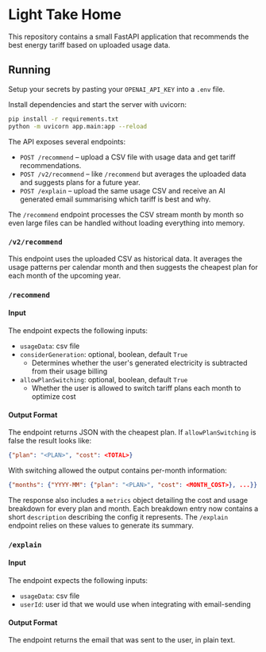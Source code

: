 # Light Take Home

This repository contains a small FastAPI application that recommends the best energy tariff based on uploaded usage data.

## Running

Setup your secrets by pasting your `OPENAI_API_KEY` into a `.env` file.

Install dependencies and start the server with uvicorn:

```bash
pip install -r requirements.txt
python -m uvicorn app.main:app --reload
```

The API exposes several endpoints:

- `POST /recommend` – upload a CSV file with usage data and get tariff recommendations.
- `POST /v2/recommend` – like `/recommend` but averages the uploaded data and suggests plans for a future year.
- `POST /explain` – upload the same usage CSV and receive an AI generated email summarising which tariff is best and why.

The `/recommend` endpoint processes the CSV stream month by month so even large
files can be handled without loading everything into memory.

### `/v2/recommend`
This endpoint uses the uploaded CSV as historical data. It averages the usage
patterns per calendar month and then suggests the cheapest plan for each month
of the upcoming year.

### `/recommend` 
#### Input
The endpoint expects the following inputs:
- `usageData`: csv file
- `considerGeneration`: optional, boolean, default `True`
  - Determines whether the user's generated electricity is subtracted from their usage billing
- `allowPlanSwitching`: optional, boolean, default `True`
  - Whether the user is allowed to switch tariff plans each month to optimize cost

#### Output Format
The endpoint returns JSON with the cheapest plan.
If `allowPlanSwitching` is false the result looks like:

```json
{"plan": "<PLAN>", "cost": <TOTAL>}
```

With switching allowed the output contains per-month information:

```json
{"months": {"YYYY-MM": {"plan": "<PLAN>", "cost": <MONTH_COST>}, ...}}
```

The response also includes a `metrics` object detailing the cost and usage
breakdown for every plan and month. Each breakdown entry now contains a short
`description` describing the config it represents. The `/explain` endpoint
relies on these values to generate its summary.


### `/explain`
#### Input
The endpoint expects the following inputs:
- `usageData`: csv file
- `userId`: user id that we would use when integrating with email-sending

#### Output Format
The endpoint returns the email that was sent to the user, in plain text.
